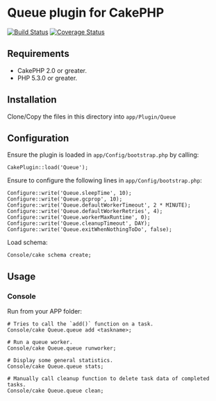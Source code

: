 # Queue plugin for CakePHP

[![Build Status](https://travis-ci.org/Oefenweb/cakephp-queue.png?branch=master)](https://travis-ci.org/Oefenweb/cakephp-queue) [![Coverage Status](https://coveralls.io/repos/Oefenweb/cakephp-queue/badge.png)](https://coveralls.io/r/Oefenweb/cakephp-queue)

## Requirements

* CakePHP 2.0 or greater.
* PHP 5.3.0 or greater.

## Installation

Clone/Copy the files in this directory into `app/Plugin/Queue`

## Configuration

Ensure the plugin is loaded in `app/Config/bootstrap.php` by calling:

```
CakePlugin::load('Queue');
```

Ensure to configure the following lines in `app/Config/bootstrap.php`:

```
Configure::write('Queue.sleepTime', 10);
Configure::write('Queue.gcprop', 10);
Configure::write('Queue.defaultWorkerTimeout', 2 * MINUTE);
Configure::write('Queue.defaultWorkerRetries', 4);
Configure::write('Queue.workerMaxRuntime', 0);
Configure::write('Queue.cleanupTimeout', DAY);
Configure::write('Queue.exitWhenNothingToDo', false);
```

Load schema:

```
Console/cake schema create;
```

## Usage

### Console

Run from your APP folder:

```
# Tries to call the `add()` function on a task.
Console/cake Queue.queue add <taskname>;
```

```
# Run a queue worker.
Console/cake Queue.queue runworker;
```

```
# Display some general statistics.
Console/cake Queue.queue stats;
```

```
# Manually call cleanup function to delete task data of completed tasks.
Console/cake Queue.queue clean;
```
